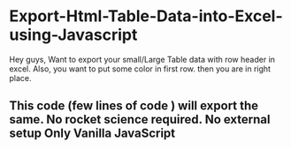 # Export-Html-Table-Data-into-Excel-using-Javascript

Hey guys, Want to export your small/Large Table data with row header in excel.
Also, you want to put some color in first row. then you are in right place.

This code (few lines of code ) will export the same.
No rocket science required.
No external setup
Only Vanilla JavaScript
----------------------------------------------------------
